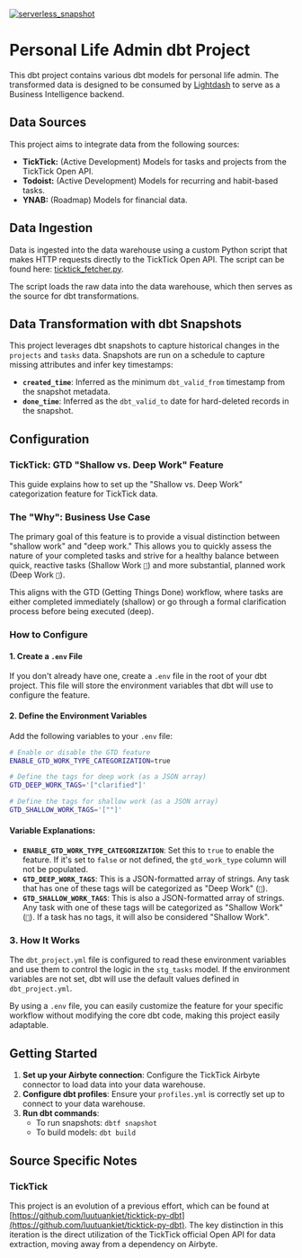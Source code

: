 [![serverless_snapshot](https://github.com/luutuankiet/ticktick_dbt/actions/workflows/serverless_snapshot.yml/badge.svg)](https://github.com/luutuankiet/ticktick_dbt/actions/workflows/serverless_snapshot.yml)
# Personal Life Admin dbt Project

This dbt project contains various dbt models for personal life admin. The transformed data is designed to be consumed by [Lightdash](https://www.lightdash.com/) to serve as a Business Intelligence backend.

## Data Sources

This project aims to integrate data from the following sources:

*   **TickTick:** (Active Development) Models for tasks and projects from the TickTick Open API.
*   **Todoist:** (Active Development) Models for recurring and habit-based tasks.
*   **YNAB:** (Roadmap) Models for financial data.

## Data Ingestion

Data is ingested into the data warehouse using a custom Python script that makes HTTP requests directly to the TickTick Open API. The script can be found here: [ticktick_fetcher.py](https://github.com/luutuankiet/life_admin_dbt/blob/incremental_run_gha/ticktick_fetcher.py).

The script loads the raw data into the data warehouse, which then serves as the source for dbt transformations.

## Data Transformation with dbt Snapshots

This project leverages dbt snapshots to capture historical changes in the `projects` and `tasks` data. Snapshots are run on a schedule to capture missing attributes and infer key timestamps:

*   **`created_time`**: Inferred as the minimum `dbt_valid_from` timestamp from the snapshot metadata.
*   **`done_time`**: Inferred as the `dbt_valid_to` date for hard-deleted records in the snapshot.

## Configuration

### TickTick: GTD "Shallow vs. Deep Work" Feature

This guide explains how to set up the "Shallow vs. Deep Work" categorization feature for TickTick data.

### The "Why": Business Use Case

The primary goal of this feature is to provide a visual distinction between "shallow work" and "deep work." This allows you to quickly assess the nature of your completed tasks and strive for a healthy balance between quick, reactive tasks (Shallow Work `🧃`) and more substantial, planned work (Deep Work `🥩`).

This aligns with the GTD (Getting Things Done) workflow, where tasks are either completed immediately (shallow) or go through a formal clarification process before being executed (deep).

### How to Configure

#### 1. Create a `.env` File

If you don't already have one, create a `.env` file in the root of your dbt project. This file will store the environment variables that dbt will use to configure the feature.

#### 2. Define the Environment Variables

Add the following variables to your `.env` file:

```bash
# Enable or disable the GTD feature
ENABLE_GTD_WORK_TYPE_CATEGORIZATION=true

# Define the tags for deep work (as a JSON array)
GTD_DEEP_WORK_TAGS='["clarified"]'

# Define the tags for shallow work (as a JSON array)
GTD_SHALLOW_WORK_TAGS='[""]'
```

#### Variable Explanations:

*   **`ENABLE_GTD_WORK_TYPE_CATEGORIZATION`**: Set this to `true` to enable the feature. If it's set to `false` or not defined, the `gtd_work_type` column will not be populated.
*   **`GTD_DEEP_WORK_TAGS`**: This is a JSON-formatted array of strings. Any task that has one of these tags will be categorized as "Deep Work" (`🥩`).
*   **`GTD_SHALLOW_WORK_TAGS`**: This is also a JSON-formatted array of strings. Any task with one of these tags will be categorized as "Shallow Work" (`🧃`). If a task has no tags, it will also be considered "Shallow Work".

### 3. How It Works

The `dbt_project.yml` file is configured to read these environment variables and use them to control the logic in the `stg_tasks` model. If the environment variables are not set, dbt will use the default values defined in `dbt_project.yml`.

By using a `.env` file, you can easily customize the feature for your specific workflow without modifying the core dbt code, making this project easily adaptable.

## Getting Started

1.  **Set up your Airbyte connection**: Configure the TickTick Airbyte connector to load data into your data warehouse.
2.  **Configure dbt profiles**: Ensure your `profiles.yml` is correctly set up to connect to your data warehouse.
3.  **Run dbt commands**:
    *   To run snapshots: `dbtf snapshot`
    *   To build models: `dbt build`

## Source Specific Notes

### TickTick

This project is an evolution of a previous effort, which can be found at [https://github.com/luutuankiet/ticktick-py-dbt](https://github.com/luutuankiet/ticktick-py-dbt). The key distinction in this iteration is the direct utilization of the TickTick official Open API for data extraction, moving away from a dependency on Airbyte.